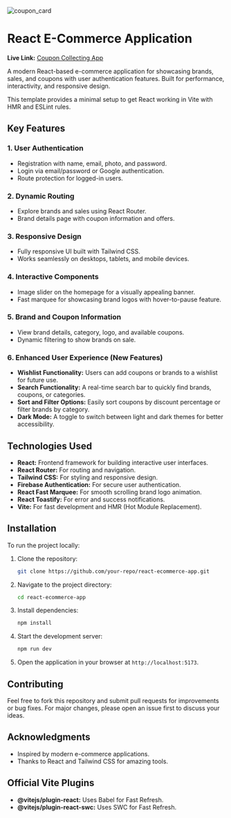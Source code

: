  ![coupon_card](https://github.com/user-attachments/assets/1d64ce67-62cf-4d6a-9fc7-dea7b0c90a15)


# React E-Commerce Application

**Live Link:** [Coupon Collecting App](https://coupon-collecting.netlify.app)

A modern React-based e-commerce application for showcasing brands, sales, and coupons with user authentication features. Built for performance, interactivity, and responsive design.

This template provides a minimal setup to get React working in Vite with HMR and ESLint rules.

## Key Features

### 1. **User Authentication**
   - Registration with name, email, photo, and password.
   - Login via email/password or Google authentication.
   - Route protection for logged-in users.

### 2. **Dynamic Routing**
   - Explore brands and sales using React Router.
   - Brand details page with coupon information and offers.

### 3. **Responsive Design**
   - Fully responsive UI built with Tailwind CSS.
   - Works seamlessly on desktops, tablets, and mobile devices.

### 4. **Interactive Components**
   - Image slider on the homepage for a visually appealing banner.
   - Fast marquee for showcasing brand logos with hover-to-pause feature.

### 5. **Brand and Coupon Information**
   - View brand details, category, logo, and available coupons.
   - Dynamic filtering to show brands on sale.

### 6. **Enhanced User Experience** (New Features)
   - **Wishlist Functionality:** Users can add coupons or brands to a wishlist for future use.
   - **Search Functionality:** A real-time search bar to quickly find brands, coupons, or categories.
   - **Sort and Filter Options:** Easily sort coupons by discount percentage or filter brands by category.
   - **Dark Mode:** A toggle to switch between light and dark themes for better accessibility.

## Technologies Used

- **React:** Frontend framework for building interactive user interfaces.
- **React Router:** For routing and navigation.
- **Tailwind CSS:** For styling and responsive design.
- **Firebase Authentication:** For secure user authentication.
- **React Fast Marquee:** For smooth scrolling brand logo animation.
- **React Toastify:** For error and success notifications.
- **Vite:** For fast development and HMR (Hot Module Replacement).

## Installation

To run the project locally:

1. Clone the repository:
   ```bash
   git clone https://github.com/your-repo/react-ecommerce-app.git
   ```
2. Navigate to the project directory:
   ```bash
   cd react-ecommerce-app
   ```
3. Install dependencies:
   ```bash
   npm install
   ```
4. Start the development server:
   ```bash
   npm run dev
   ```
5. Open the application in your browser at `http://localhost:5173`.

## Contributing

Feel free to fork this repository and submit pull requests for improvements or bug fixes. For major changes, please open an issue first to discuss your ideas.

## Acknowledgments

- Inspired by modern e-commerce applications.
- Thanks to React and Tailwind CSS for amazing tools.

## Official Vite Plugins

- **@vitejs/plugin-react:** Uses Babel for Fast Refresh.
- **@vitejs/plugin-react-swc:** Uses SWC for Fast Refresh.
